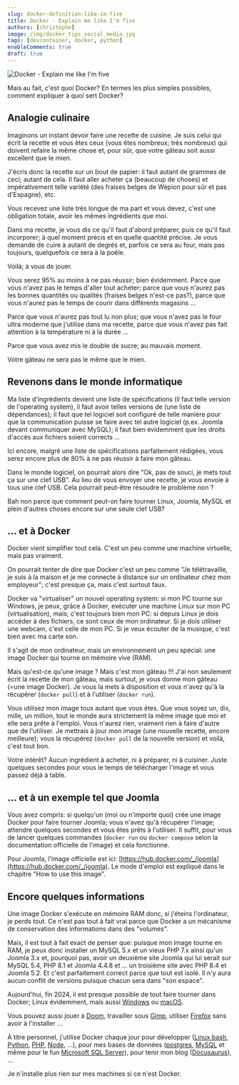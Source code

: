 ```yaml
---
slug: docker-definition-like-im-five 
title: Docker - Explain me like I'm five 
authors: [christophe] 
image: /img/docker_tips_social_media.jpg 
tags: [devcontainer, docker, python] 
enableComments: true
draft: true 
---
```

![Docker - Explain me like I'm five](/img/docker_tips_banner.jpg)

Mais au fait, c'est quoi Docker? En termes les plus simples possibles, comment expliquer à quoi sert Docker?

## Analogie culinaire

Imaginons un instant devoir faire une recette de cuisine.  Je suis celui qui écrit la recette et vous êtes ceux (vous êtes nombreux; très nombreux) qui doivent refaire la même chose et, pour sûr, que votre gâteau soit aussi excellent que le mien.

J'écris donc la recette sur un bout de papier: il faut autant de grammes de ceci; autant de cela. Il faut aller acheter ça (beaucoup de choses) et impérativement telle variété (des fraises belges de Wépion pour sûr et pas d'Espagne), etc.

Vous recevez une liste très longue de ma part et vous devez, c'est une obligation totale, avoir les mêmes ingrédients que moi.

Dans ma recette, je vous dis ce qu'il faut d'abord préparer, puis ce qu'il faut incorporer; à quel moment précis et en quelle quantité précise. Je vous demande de cuire à autant de degrés et, parfois ce sera au four, mais pas toujours, quelquefois ce sera à la poêle.

Voilà; à vous de jouer.

Vous serez 95% au moins à ne pas réussir; bien évidemment.  Parce que vous n'avez pas le temps d'aller tout acheter; parce que vous n'aurez pas les bonnes quantités ou qualités (fraises belges n'est-ce pas?), parce que vous n'aurez pas le temps de courir dans différents magasins ...

Parce que vous n'aurez pas tout lu non plus; que vous n'avez pas le four ultra moderne que j'utilise dans ma recette, parce que vous n'avez pas fait attention à la température ni à la durée ...

Parce que vous avez mis le double de sucre; au mauvais moment.

Votre gâteau ne sera pas le même que le mien.

## Revenons dans le monde informatique

Ma liste d'ingrédients devient une liste de spécifications (il faut telle version de l'operating system), il faut avoir telles versions de (une liste de dépendances); il faut que tel logiciel soit configuré de telle manière pour que la communication puisse se faire avec tel autre logiciel (p.ex. Joomla devant communiquer avec MySQL); il faut bien évidemment que les droits d'accès aux fichiers soient corrects ...

Ici encore, malgré une liste de spécifications parfaitement rédigées, vous serez encore plus de 80% à ne pas réussir à faire mon gâteau.

Dans le monde logiciel, on pourrait alors dire "Ok, pas de souci, je mets tout ça sur une clef USB". Au lieu de vous envoyer une recette, je vous envoie à tous une clef USB. Cela pourrait peut-être résoudre le problème non ?

Bah non parce que comment peut-on faire tourner Linux, Joomla, MySQL et plein d'autres choses encore sur une seule clef USB?

## ... et à Docker

Docker vient simplifier tout cela. C'est un peu comme une machine virtuelle, mais pas vraiment.

On pourrait tenter de dire que Docker c'est un peu comme "Je télétravaille, je suis à la maison et je me connecte à distance sur un ordinateur chez mon employeur"; c'est presque ça, mais c'est surtout faux.

Docker va "virtualiser" un nouvel operating system: si mon PC tourne sur Windows, je peux, grâce à Docker, exécuter une machine Linux sur mon PC (virtualisation), mais; c'est toujours bien mon PC: si depuis Linux je dois accéder à des fichiers, ce sont ceux de mon ordinateur. Si je dois utiliser une webcam, c'est celle de mon PC. Si je veux écouter de la musique, c'est bien avec ma carte son.  

Il s'agit de mon ordinateur, mais un environnement un peu spécial: une image Docker qui tourne en mémoire vive (RAM).

Mais qu'est-ce qu'une image ? Mais c'est mon gâteau !!! J'ai non seulement écrit la recette de mon gâteau, mais surtout, je vous donne mon gâteau (=une image Docker).  Je vous la mets à disposition et vous n'avez qu'à la récupérer (`docker pull`) et à l'utiliser (`docker run`).

Vous utilisez mon image tous autant que vous êtes. Que vous soyez un, dix, mille, un million, tout le monde aura strictement la même image que moi et elle sera prête à l'emploi. Vous n'aurez rien, vraiment rien à faire d'autre que de l'utiliser.  Je mettrais à jour mon image (une nouvelle recette, encore meilleure); vous la récupérez (`docker pull` de la nouvelle version) et voilà, c'est tout bon.

Votre intérêt? Aucun ingrédient à acheter, ni à préparer, ni à cuisiner. Juste quelques secondes pour vous le temps de télécharger l'image et vous passez déjà à table.

## ... et à un exemple tel que Joomla

Vous avez compris: si quelqu'un (moi ou n'importe quoi) crée une image Docker pour faire tourner Joomla; vous n'avez qu'à récupérer l'image; attendre quelques secondes et vous êtes prêts à l'utiliser. Il suffit, pour vous de lancer quelques commandes (`docker run` ou `docker compose` selon la documentation officielle de l'image) et cela fonctionne.

Pour Joomla, l'image officielle est ici: [https://hub.docker.com/_/joomla](https://hub.docker.com/_/joomla). Le mode d'emploi est expliqué dans le chapitre "How to use this image".

## Encore quelques informations

Une image Docker s'exécute en mémoire RAM donc, si j'éteins l'ordinateur, je perds tout. Ce n'est pas tout à fait vrai parce que Docker a un mécanisme de conservation des informations dans des "volumes".

Mais, il est tout à fait exact de penser que: puisque mon image tourne en RAM, je peux donc installer un MySQL 5.x et un vieux PHP 7.x ainsi qu'un Joomla 3.x et, pourquoi pas, avoir un deuxième site Joomla qui lui serait sur MySQL 5.4, PHP 8.1 et Joomla 4.4.8 et ... un troisième site avec PHP 8.4 et Joomla 5.2. Et c'est parfaitement correct parce que tout est isolé. Il n'y aura aucun conflit de versions puisque chacun sera dans "son espace".

Aujourd'hui, fin 2024, il est presque possible de tout faire tourner dans Docker; Linux évidemment, mais aussi [Windows](https://hub.docker.com/r/dockurr/windows) ou [macOS](https://hub.docker.com/r/dockurr/macos).

Vous pouvez aussi jouer à [Doom](https://github.com/CallumHoughton18/Doom-In-Docker), travailler sous [Gimp](https://hub.docker.com/r/gimp/gimp/), utiliser [Firefox](https://hub.docker.com/r/linuxserver/firefox) sans avoir à l'installer ...

À titre personnel, j'utilise Docker chaque jour pour développer ([Linux bash](https://hub.docker.com/_/alpine), [Python](https://hub.docker.com/_/python), [PHP](https://hub.docker.com/_/php), [Node](https://hub.docker.com/search?q=node), ...), pour mes bases de données ([postgres](https://hub.docker.com/_/postgres), [MySQL](https://hub.docker.com/_/mysql) et même pour le fun [Microsoft SQL Server](https://localhost:3000/blog/docker-mssql-server)), pour tenir mon blog ([Docusaurus](https://localhost:3000/blog/docusaurus-docker-own-blog)), ...

Je n'installe plus rien sur mes machines si ce n'est Docker.